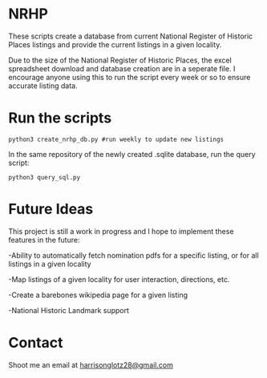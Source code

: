 # NRHP
These scripts create a database from current National Register of Historic Places listings and provide the current listings in a given locality.

Due to the size of the National Register of Historic Places, the excel spreadsheet download and database creation are in a seperate file. I encourage anyone using this to run the script every week or so to ensure accurate listing data.

# Run the scripts

```
python3 create_nrhp_db.py #run weekly to update new listings
```
In the same repository of the newly created .sqlite database, run the query script:
```
python3 query_sql.py
```

# Future Ideas
This project is still a work in progress and I hope to implement these features in the future:

-Ability to automatically fetch nomination pdfs for a specific listing, or for all listings in a given locality

-Map listings of a given locality for user interaction, directions, etc.

-Create a barebones wikipedia page for a given listing

-National Historic Landmark support

# Contact
Shoot me an email at harrisonglotz28@gmail.com
